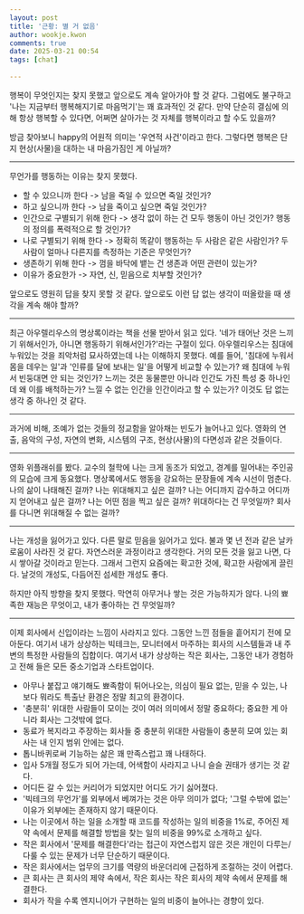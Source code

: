 ```yaml
---  
layout: post  
title: '근황: 별 거 없음'  
author: wookje.kwon  
comments: true  
date: 2025-03-21 00:54  
tags: [chat]  
  
---  
```


행복이 무엇인지는 찾지 못했고 앞으로도 계속 알아가야 할 것 같다. 그럼에도 불구하고 '나는 지금부터 행복해지기로 마음먹기'는 꽤 효과적인 것 같다. 만약 단순히 결심에 의해 항상 행복할 수 있다면, 어쩌면 살아가는 것 자체를 행복이라고 할 수도 있을까?  

방금 찾아보니 happy의 어원적 의미는 '우연적 사건'이라고 한다. 그렇다면 행복은 단지 현상(사물)을 대하는 내 마음가짐인 게 아닐까?    

---

무언가를 행동하는 이유는 찾지 못했다.  
- 할 수 있으니까 한다 -> 남을 죽일 수 있으면 죽일 것인가?  
- 하고 싶으니까 한다 -> 남을 죽이고 싶으면 죽일 것인가?  
- 인간으로 구별되기 위해 한다 -> 생각 없이 하는 건 모두 행동이 아닌 것인가? 행동의 정의를 폭력적으로 할 것인가?  
- 나로 구별되기 위해 한다 -> 정확히 똑같이 행동하는 두 사람은 같은 사람인가? 두 사람이 얼마나 다른지를 측정하는 기준은 무엇인가?  
- 생존하기 위해 한다 -> 껌을 바닥에 뱉는 건 생존과 어떤 관련이 있는가?  
- 이유가 중요한가 -> 자연, 신, 믿음으로 치부할 것인가?  

앞으로도 영원히 답을 찾지 못할 것 같다. 앞으로도 이런 답 없는 생각이 떠올랐을 때 생각을 계속 해야 할까?  

---

최근 아우렐리우스의 명상록이라는 책을 선물 받아서 읽고 있다. '네가 태어난 것은 느끼기 위해서인가, 아니면 행동하기 위해서인가?'라는 구절이 있다. 아우렐리우스는 침대에 누워있는 것을 죄악처럼 묘사하였는데 나는 이해하지 못했다. 예를 들어, '침대에 누워서 몸을 데우는 일'과 '인류를 달에 보내는 일'을 어떻게 비교할 수 있는가? 왜 침대에 누워서 빈둥대면 안 되는 것인가? 느끼는 것은 동물뿐만 아니라 인간도 가진 특성 중 하나인데 왜 이를 배척하는가? 느낄 수 없는 인간을 인간이라고 할 수 있는가? 이것도 답 없는 생각 중 하나인 것 같다.  

---

과거에 비해, 조예가 없는 것들의 정교함을 알아채는 빈도가 늘어나고 있다. 영화의 연출, 음악의 구성, 자연의 변화, 시스템의 구조, 현상(사물)의 다면성과 같은 것들이다.  

---

영화 위플래쉬를 봤다. 교수의 철학에 나는 크게 동조가 되었고, 경계를 밀어내는 주인공의 모습에 크게 동요했다. 명상록에서도 행동을 강요하는 문장들에 계속 시선이 멈춘다. 나의 삶이 나태해진 걸까? 나는 위대해지고 싶은 걸까? 나는 어디까지 감수하고 어디까지 얻어내고 싶은 걸까? 나는 어떤 점을 찍고 싶은 걸까? 위대하다는 건 무엇일까? 회사를 다니면 위대해질 수 없는 걸까?  

---

나는 개성을 잃어가고 있다. 다른 말로 믿음을 잃어가고 있다. 불과 몇 년 전과 같은 날카로움이 사라진 것 같다. 자연스러운 과정이라고 생각한다. 거의 모든 것을 잃고 나면, 다시 쌓아갈 것이라고 믿는다. 그래서 그런지 요즘에는 확고한 것에, 확고한 사람에게 끌린다. 날것의 개성도, 다듬어진 섬세한 개성도 좋다.  

하지만 아직 방향을 찾지 못했다. 막연히 아무거나 쌓는 것은 가능하지가 않다. 나의 뾰족한 재능은 무엇이고, 내가 좋아하는 건 무엇일까?  

---

이제 회사에서 신입이라는 느낌이 사라지고 있다. 그동안 느낀 점들을 흩어지기 전에 모아둔다. 여기서 내가 상상하는 빅테크는, 모니터에서 마주하는 회사의 시스템들과 내 주변의 특정한 사람들의 집합이다. 여기서 내가 상상하는 작은 회사는, 그동안 내가 경험하고 전해 들은 모든 중소기업과 스타트업이다.  

- 아무나 붙잡고 얘기해도 뾰족함이 튀어나오는, 의심이 필요 없는, 믿을 수 있는, 나보다 뭐라도 특출난 환경은 정말 최고의 환경이다.  
- '충분히' 위대한 사람들이 모이는 것이 여러 의미에서 정말 중요하다; 중요한 게 아니라 회사는 그것밖에 없다.  
- 동료가 복지라고 주장하는 회사들 중 충분히 위대한 사람들이 충분히 모여 있는 회사는 내 인지 범위 안에는 없다.  
- 톱니바퀴로써 기능하는 삶은 꽤 만족스럽고 꽤 나태하다.  
- 입사 5개월 정도가 되어 가는데, 어색함이 사라지고 나니 슬슬 권태가 생기는 것 같다.  
- 어디든 갈 수 있는 커리어가 되었지만 어디도 가기 싫어졌다.  
- '빅테크의 무언가'를 외부에서 베껴가는 것은 아무 의미가 없다; '그럴 수밖에 없는' 이유가 외부에는 존재하지 않기 때문이다.  
- 나는 이곳에서 하는 일을 소개할 때 코드를 작성하는 일의 비중을 1%로, 주어진 제약 속에서 문제를 해결할 방법을 찾는 일의 비중을 99%로 소개하고 싶다.  
- 작은 회사에서 '문제를 해결한다'라는 접근이 자연스럽지 않은 것은 개인이 다루는/다룰 수 있는 문제가 너무 단순하기 때문이다.  
- 작은 회사에서는 업무의 크기를 역량의 바운더리에 근접하게 조절하는 것이 어렵다.  
- 큰 회사는 큰 회사의 제약 속에서, 작은 회사는 작은 회사의 제약 속에서 문제를 해결한다.  
- 회사가 작을 수록 엔지니어가 구현하는 일의 비중이 늘어나는 경향이 있다.  
